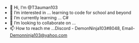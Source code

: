 - 👋 Hi, I’m @T3auman103
- 👀 I’m interested in ... learning to code for school and beyond
- 🌱 I’m currently learning ... C#
- 💞️ I’m looking to collaborate on ...
- 📫 How to reach me ...Discord - DemonNinja103#8048, Email- Demonninja103@yahoo.com

<!---
T3auman103/T3auman103 is a ✨ special ✨ repository because its `README.md` (this file) appears on your GitHub profile.
You can click the Preview link to take a look at your changes.
--->
